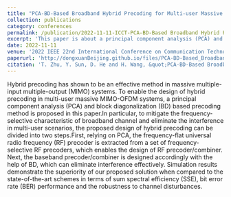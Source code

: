 ```yaml
---
title: "PCA-BD-Based Broadband Hybrid Precoding for Multi-user Massive MIMO Systems"
collection: publications
category: conferences
permalink: /publication/2022-11-11-ICCT-PCA-BD-Based Broadband Hybrid Precoding for Multi-user Massive MIMO Systems-number-6
excerpt: 'This paper is about a principal component analysis (PCA) and block diagonalization (BD) based precoding method.'
date: 2022-11-11
venue: '2022 IEEE 22nd International Conference on Communication Technology (ICCT)'
paperurl: 'http://dongxuanBeijing.github.io/files/PCA-BD-Based_Broadband_Hybrid_Precoding_for_Multi-user_Massive_MIMO_Systems.pdf'
citation: 'T. Zhu, Y. Sun, D. He and H. Wang, &quot;PCA-BD-Based Broadband Hybrid Precoding for Multi-user Massive MIMO Systems,&quot; in <i>Proc. 2022 IEEE 22nd International Conference on Communication Technology (ICCT)</i>, Nanjing, China, Nov. 2022, pp. 184-189.'
---
```


Hybrid precoding has shown to be an effective method in massive multiple-input multiple-output (MIMO) systems. To enable the design of hybrid precoding in multi-user massive MIMO-OFDM systems, a principal component analysis (PCA) and block diagonalization (BD) based precoding method is proposed in this paper.In particular, to mitigate the frequency-selective characteristic of broadband channel and eliminate the interference in multi-user scenarios, the proposed design of hybrid precoding can be divided into two steps.First, relying on PCA, the frequency-flat universal radio frequency (RF) precoder is extracted from a set of frequency-selective RF precoders, which enables the design of RF precoder/combiner. Next, the baseband precoder/combiner is designed accordingly with the help of BD, which can eliminate interference effectively. Simulation results demonstrate the superiority of our proposed solution when compared to the state-of-the-art schemes in terms of sum spectral efficiency (SSE), bit error rate (BER) performance and the robustness to channel disturbances.